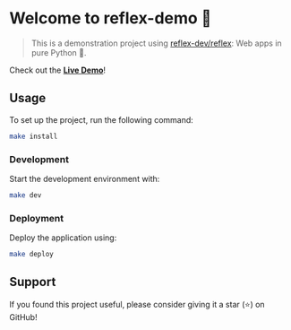 # Welcome to reflex-demo 👋

> This is a demonstration project using [reflex-dev/reflex](https://github.com/reflex-dev/reflex): Web apps in pure Python 🐍.

Check out the **[Live Demo](https://reflex-hello-world.reflex.run)**!

## Usage

To set up the project, run the following command:

```sh
make install
```

### Development

Start the development environment with:

```sh
make dev
```

### Deployment

Deploy the application using:

```sh
make deploy
```

## Support

If you found this project useful, please consider giving it a star (⭐️) on GitHub!
